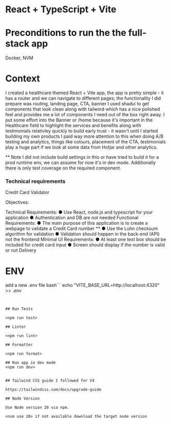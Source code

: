 # React + TypeScript + Vite


# Preconditions to run the the full-stack app

Docker, NVM


# Context

I created a healthcare themed React + Vite app, the app is pretty simple - it has a router and we can navigate to different pages; the functionality I did prepare was routing, landing page, CTA, banner I used shadui to get components that look clean along with tailwind which has a nice polished feel and provides me a lot of components I need out of the box right away. I put some effort into the Banner or /home because it's important in the Healthcare field to highlight the services and benefits along with testimonials relativley quickly to build early trust - it wasn't until I started building my own products I paid way more attention to this when doing A/B testing and analytics, things like colours, placement of the CTA, testimonials play a huge part if we look at some data from Hotjar and other analytics.

** Note I did not include build settings in this or have tried to build it for a prod runtime env, we can assume for now it's in dev mode. Additionally there is only test coverage on the required component.

### Technical requirements

Credit Card Validator

Objectives:

Technical Requirements:
● Use React, node.js and typescript for your application
● Authentication and DB are not needed
Functional Requirements:
● The main purpose of this application is to create a webpage to validate a Credit Card
number **
● Use the Luhn checksum algorithm for validation
● Validation should happen in the back-end (API) not the frontend
Minimal UI Requirements:
● At least one text box should be included for credit card input
● Screen should display if the number is valid or not
Delivery


# ENV
add a new .env file
bash```
echo "VITE_BASE_URL=http://localhost:4320" >> .env

```


## Run Tests

<npm run test>

## Linter

<npm run lint>

## Formatter

<npm run format> 

## Run app in dev mode
<npm run dev>


## Tailwind CSS guide I followed for V4

https://tailwindcss.com/docs/upgrade-guide

## Node Version

Use Node version 20 via npm.

<nvm use 20> if not available download the target node version


